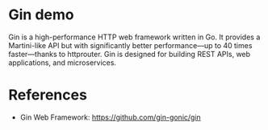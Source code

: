 Gin demo
==========

Gin is a high-performance HTTP web framework written in Go.
It provides a Martini-like API but with significantly better performance—up to 40 times faster—thanks to httprouter.
Gin is designed for building REST APIs, web applications, and microservices.

# References

* Gin Web Framework: https://github.com/gin-gonic/gin